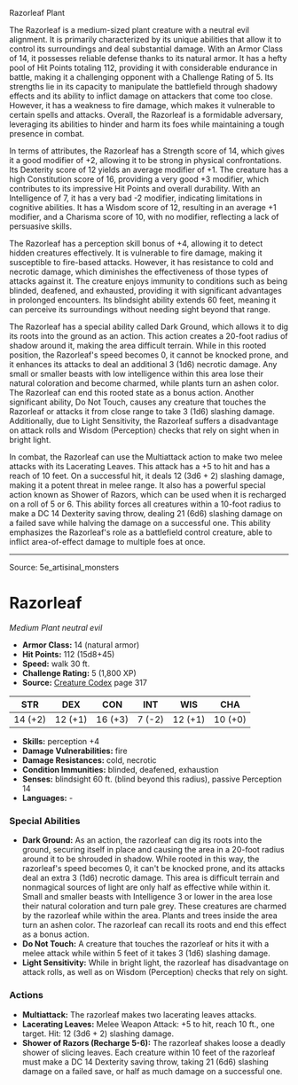 <MonsterName/>Razorleaf</MonsterName>
<CreatureType/>Plant</CreatureType>

<summary>The Razorleaf is a medium-sized plant creature with a neutral evil alignment. It is primarily characterized by its unique abilities that allow it to control its surroundings and deal substantial damage. With an Armor Class of 14, it possesses reliable defense thanks to its natural armor. It has a hefty pool of Hit Points totaling 112, providing it with considerable endurance in battle, making it a challenging opponent with a Challenge Rating of 5. Its strengths lie in its capacity to manipulate the battlefield through shadowy effects and its ability to inflict damage on attackers that come too close. However, it has a weakness to fire damage, which makes it vulnerable to certain spells and attacks. Overall, the Razorleaf is a formidable adversary, leveraging its abilities to hinder and harm its foes while maintaining a tough presence in combat.</summary>

<detail>

In terms of attributes, the Razorleaf has a Strength score of 14, which gives it a good modifier of +2, allowing it to be strong in physical confrontations. Its Dexterity score of 12 yields an average modifier of +1. The creature has a high Constitution score of 16, providing a very good +3 modifier, which contributes to its impressive Hit Points and overall durability. With an Intelligence of 7, it has a very bad -2 modifier, indicating limitations in cognitive abilities. It has a Wisdom score of 12, resulting in an average +1 modifier, and a Charisma score of 10, with no modifier, reflecting a lack of persuasive skills. 

The Razorleaf has a perception skill bonus of +4, allowing it to detect hidden creatures effectively. It is vulnerable to fire damage, making it susceptible to fire-based attacks. However, it has resistance to cold and necrotic damage, which diminishes the effectiveness of those types of attacks against it. The creature enjoys immunity to conditions such as being blinded, deafened, and exhausted, providing it with significant advantages in prolonged encounters. Its blindsight ability extends 60 feet, meaning it can perceive its surroundings without needing sight beyond that range.

The Razorleaf has a special ability called Dark Ground, which allows it to dig its roots into the ground as an action. This action creates a 20-foot radius of shadow around it, making the area difficult terrain. While in this rooted position, the Razorleaf's speed becomes 0, it cannot be knocked prone, and it enhances its attacks to deal an additional 3 (1d6) necrotic damage. Any small or smaller beasts with low intelligence within this area lose their natural coloration and become charmed, while plants turn an ashen color. The Razorleaf can end this rooted state as a bonus action. Another significant ability, Do Not Touch, causes any creature that touches the Razorleaf or attacks it from close range to take 3 (1d6) slashing damage. Additionally, due to Light Sensitivity, the Razorleaf suffers a disadvantage on attack rolls and Wisdom (Perception) checks that rely on sight when in bright light.

In combat, the Razorleaf can use the Multiattack action to make two melee attacks with its Lacerating Leaves. This attack has a +5 to hit and has a reach of 10 feet. On a successful hit, it deals 12 (3d6 + 2) slashing damage, making it a potent threat in melee range. It also has a powerful special action known as Shower of Razors, which can be used when it is recharged on a roll of 5 or 6. This ability forces all creatures within a 10-foot radius to make a DC 14 Dexterity saving throw, dealing 21 (6d6) slashing damage on a failed save while halving the damage on a successful one. This ability emphasizes the Razorleaf's role as a battlefield control creature, able to inflict area-of-effect damage to multiple foes at once.</detail>



---

Source: 5e_artisinal_monsters

# Razorleaf

*Medium* *Plant* *neutral evil*

- **Armor Class:** 14 (natural armor)
- **Hit Points:** 112 (15d8+45)
- **Speed:** walk 30 ft.
- **Challenge Rating:** 5 (1,800 XP)
- **Source:** [Creature Codex](https://koboldpress.com/kpstore/product/creature-codex-for-5th-edition-dnd) page 317

| STR | DEX | CON | INT | WIS | CHA |
| --- | --- | --- | --- | --- | --- |
| 14 (+2) | 12 (+1) | 16 (+3) | 7 (-2) | 12 (+1) | 10 (+0) |

- **Skills:** perception +4
- **Damage Vulnerabilities:** fire
- **Damage Resistances:** cold, necrotic
- **Condition Immunities:** blinded, deafened, exhaustion
- **Senses:** blindsight 60 ft. (blind beyond this radius), passive Perception 14
- **Languages:** -

### Special Abilities

- **Dark Ground:** As an action, the razorleaf can dig its roots into the ground, securing itself in place and causing the area in a 20-foot radius around it to be shrouded in shadow. While rooted in this way, the razorleaf's speed becomes 0, it can't be knocked prone, and its attacks deal an extra 3 (1d6) necrotic damage. This area is difficult terrain and nonmagical sources of light are only half as effective while within it. Small and smaller beasts with Intelligence 3 or lower in the area lose their natural coloration and turn pale grey. These creatures are charmed by the razorleaf while within the area. Plants and trees inside the area turn an ashen color. The razorleaf can recall its roots and end this effect as a bonus action.
- **Do Not Touch:** A creature that touches the razorleaf or hits it with a melee attack while within 5 feet of it takes 3 (1d6) slashing damage.
- **Light Sensitivity:** While in bright light, the razorleaf has disadvantage on attack rolls, as well as on Wisdom (Perception) checks that rely on sight.

### Actions

- **Multiattack:** The razorleaf makes two lacerating leaves attacks.
- **Lacerating Leaves:** Melee Weapon Attack: +5 to hit, reach 10 ft., one target. Hit: 12 (3d6 + 2) slashing damage.
- **Shower of Razors (Recharge 5-6):** The razorleaf shakes loose a deadly shower of slicing leaves. Each creature within 10 feet of the razorleaf must make a DC 14 Dexterity saving throw, taking 21 (6d6) slashing damage on a failed save, or half as much damage on a successful one.




